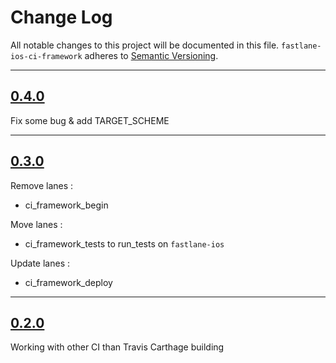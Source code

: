 # Change Log

All notable changes to this project will be documented in this file.
`fastlane-ios-ci-framework` adheres to [Semantic Versioning](http://semver.org/).

---

## [0.4.0](https://github.com/Digipolitan/fastlane-ios-ci-framework/releases/tag/v0.4.0)

Fix some bug & add TARGET_SCHEME

---

## [0.3.0](https://github.com/Digipolitan/fastlane-ios-ci-framework/releases/tag/v0.3.0)

Remove lanes :
- ci_framework_begin

Move lanes :
- ci_framework_tests to run_tests on `fastlane-ios`

Update lanes :
- ci_framework_deploy

---

## [0.2.0](https://github.com/Digipolitan/fastlane-ios-ci-framework/releases/tag/v0.2.0)

Working with other CI than Travis
Carthage building
